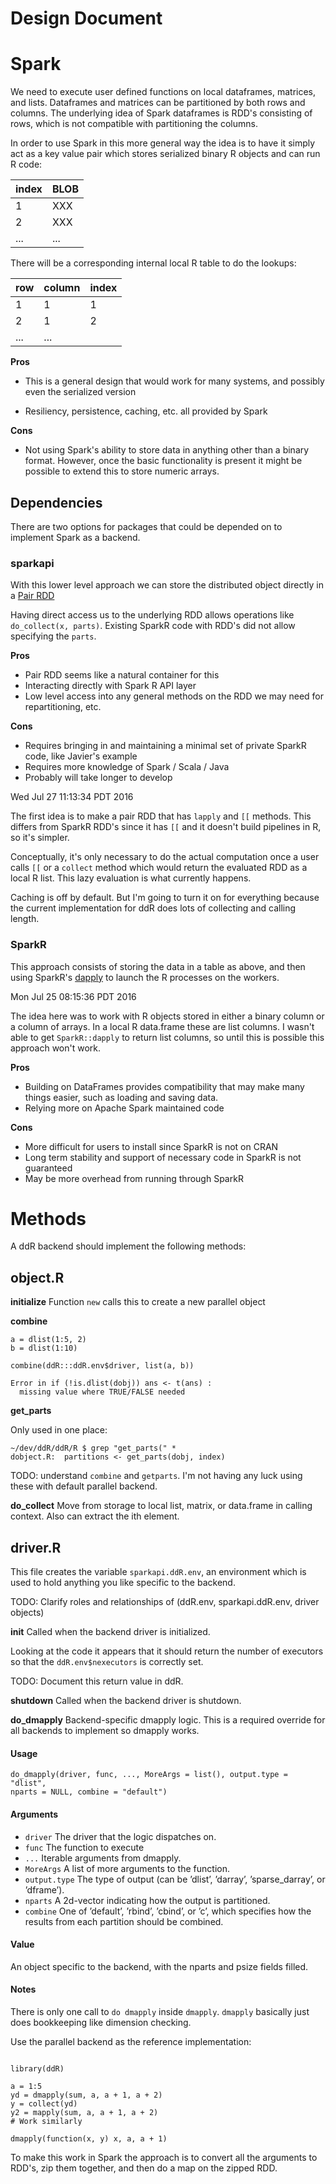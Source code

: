 # Design Document

# Spark 

We need to execute user defined functions on local dataframes, matrices, and lists.
Dataframes and matrices can be partitioned by both rows and columns. The
underlying idea of Spark dataframes is RDD's consisting of rows, which is
not compatible with partitioning the columns. 

In order to use Spark in this more general way the idea is to have it
simply act as a key value pair which stores serialized binary R objects and
can run R code:

index   |   BLOB 
--------|-------
1       |   XXX
2       |   XXX
...     |   ...

There will be a corresponding internal local R table to do the lookups:

row     |   column  | index
--------|-----------|-----
1       |   1       | 1
2       |   1       | 2
...     |   ...

__Pros__

- This is a general design that would work for many systems, and
  possibly even the serialized version

- Resiliency, persistence, caching, etc. all provided by Spark

__Cons__

- Not using Spark's ability to store data in anything other than a binary
  format. However, once the basic functionality is present it might be
  possible to extend this to store numeric arrays.



## Dependencies

There are two options for packages that could be depended on to
implement Spark as a backend.

### sparkapi

With this lower level approach we can store the distributed object directly
in a [Pair
RDD](http://spark.apache.org/docs/latest/api/scala/index.html#org.apache.spark.api.java.JavaPairRDD)

Having direct access us to the underlying RDD allows operations like
`do_collect(x, parts)`. Existing SparkR code with RDD's did not allow
specifying the `parts`.

__Pros__

- Pair RDD seems like a natural container for this
- Interacting directly with Spark R API layer
- Low level access into any general methods on the RDD we may need for repartitioning,
  etc.

__Cons__

- Requires bringing in and maintaining a minimal set of private SparkR
  code, like Javier's example
- Requires more knowledge of Spark / Scala / Java
- Probably will take longer to develop

Wed Jul 27 11:13:34 PDT 2016

The first idea is to make a pair RDD that has `lapply` and `[[` methods.
This differs from SparkR RDD's since it has `[[` and it doesn't build
pipelines in R, so it's simpler.

Conceptually, it's only necessary to do the actual computation once a user
calls `[[` or a `collect` method which would return the evaluated RDD as a
local R list. This lazy evaluation is what currently happens.

Caching is off by default. But I'm going to turn it on for everything
because the current implementation for ddR does lots of collecting and
calling length.

### SparkR

This approach consists of storing the data in a table as above, and then
using SparkR's
[dapply](http://people.apache.org/~pwendell/spark-releases/spark-2.0.0-rc4-docs-updated/sparkr.html#applying-user-defined-function)
to launch the R processes on the workers.

Mon Jul 25 08:15:36 PDT 2016

The idea here was to work with R objects stored in either a binary column or
a column of arrays. In a local R data.frame these are list columns. I
wasn't able to get `SparkR::dapply` to return list columns, so until this
is possible this approach won't work.

__Pros__

- Building on DataFrames provides compatibility that may make many things
  easier, such as loading and saving data.
- Relying more on Apache Spark maintained code

__Cons__

- More difficult for users to install since SparkR is not on CRAN
- Long term stability and support of necessary code in SparkR is not
  guaranteed
- May be more overhead from running through SparkR 


# Methods

A ddR backend should implement the following methods:

## object.R

__initialize__ Function `new` calls this to create a new parallel object

__combine__ 

```
a = dlist(1:5, 2)
b = dlist(1:10)

combine(ddR:::ddR.env$driver, list(a, b))

Error in if (!is.dlist(dobj)) ans <- t(ans) :
  missing value where TRUE/FALSE needed
```

__get_parts__ 

Only used in one place:

```
~/dev/ddR/ddR/R $ grep "get_parts(" *
dobject.R:  partitions <- get_parts(dobj, index)
```

TODO: understand `combine` and `getparts`. I'm not having any luck using
these with default parallel backend.

__do_collect__ Move from storage to local list, matrix, or data.frame in
calling context. Also can extract the ith element.

## driver.R

This file creates the variable `sparkapi.ddR.env`, an environment which is
used to hold anything you like specific to the backend.

TODO: Clarify roles and relationships of (ddR.env, sparkapi.ddR.env, driver objects)

__init__ Called when the backend driver is initialized.

Looking at the code it appears that it should return the number of
executors so that the `ddR.env$nexecutors` is correctly set.

TODO: Document this return value in ddR.

__shutdown__ Called when the backend driver is shutdown.

__do_dmapply__  Backend-specific dmapply logic. This is a required override for all
backends to implement so dmapply works.

#### Usage

```
do_dmapply(driver, func, ..., MoreArgs = list(), output.type = "dlist",
nparts = NULL, combine = "default")
```

#### Arguments

- `driver` The driver that the logic dispatches on.
- `func` The function to execute
- `...` Iterable arguments from dmapply.
- `MoreArgs` A list of more arguments to the function.
- `output.type` The type of output (can be ’dlist’, ’darray’, ’sparse_darray’,
        or ’dframe’).
- `nparts` A 2d-vector indicating how the output is partitioned.
- `combine` One of ’default’, ’rbind’, ’cbind’, or ’c’, which specifies how the
        results from each partition should be combined.

#### Value 

An object specific to the backend, with the nparts and psize fields filled.

#### Notes

There is only one call to `do dmapply` inside `dmapply`. `dmapply`
basically just does bookkeeping like dimension checking.

Use the parallel backend as the reference implementation:

```

library(ddR)

a = 1:5
yd = dmapply(sum, a, a + 1, a + 2)
y = collect(yd)
y2 = mapply(sum, a, a + 1, a + 2)
# Work similarly

dmapply(function(x, y) x, a, a + 1)

```

To make this work in Spark the approach is to convert all the arguments to
RDD's, zip them together, and then do a map on the zipped RDD.

